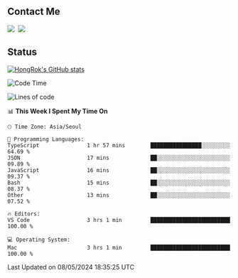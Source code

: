 ## Contact Me
<a href="https://instagram.com/_hongrok"><img src="https://img.shields.io/badge/Instagram-E4405F?style=for-the-badge&logo=Instagram&logoColor=white"/></a>&nbsp;
<img src="https://img.shields.io/badge/HongRok @hlog2e-5865F2?style=for-the-badge&logo=Discord&logoColor=white"/>&nbsp;

## Status

[![HongRok's GitHub stats](https://github-readme-stats.vercel.app/api?username=hlog2e)](https://github.com/anuraghazra/github-readme-stats)
<!--START_SECTION:waka-->
![Code Time](http://img.shields.io/badge/Code%20Time-582%20hrs%2037%20mins-blue)

![Lines of code](https://img.shields.io/badge/From%20Hello%20World%20I%27ve%20Written-510.9%20thousand%20lines%20of%20code-blue)

📊 **This Week I Spent My Time On** 

```text
🕑︎ Time Zone: Asia/Seoul

💬 Programming Languages: 
TypeScript               1 hr 57 mins        ████████████████░░░░░░░░░   64.69 % 
JSON                     17 mins             ██░░░░░░░░░░░░░░░░░░░░░░░   09.89 % 
JavaScript               16 mins             ██░░░░░░░░░░░░░░░░░░░░░░░   09.37 % 
Bash                     15 mins             ██░░░░░░░░░░░░░░░░░░░░░░░   08.37 % 
Other                    13 mins             ██░░░░░░░░░░░░░░░░░░░░░░░   07.52 % 

🔥 Editors: 
VS Code                  3 hrs 1 min         █████████████████████████   100.00 % 

💻 Operating System: 
Mac                      3 hrs 1 min         █████████████████████████   100.00 % 
```


 Last Updated on 08/05/2024 18:35:25 UTC
<!--END_SECTION:waka-->
